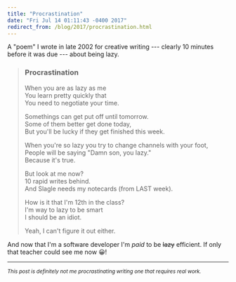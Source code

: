 ```yaml
---
title: "Procrastination"
date: "Fri Jul 14 01:11:43 -0400 2017"
redirect_from: /blog/2017/procrastination.html
---
```


A "poem" I wrote in late 2002 for creative writing --- clearly 10 minutes
before it was due --- about being lazy.

> ### Procrastination
>  
> When you are as lazy as me  
> You learn pretty quickly that  
> You need to negotiate your time.  
>  
> Somethings can get put off until tomorrow.  
> Some of them better get done today,  
> But you'll be lucky if they get finished this week.  
>  
> When you're so lazy you try to change channels with your foot,  
> People will be saying "Damn son, you lazy."  
> Because it's true.  
>  
> But look at me now?  
> 10 rapid writes behind.  
> And Slagle needs my notecards (from LAST week).  
>  
> How is it that I'm 12th in the class?  
> I'm way to lazy to be smart  
> I should be an idiot.  
>  
> Yeah, I can't figure it out either.  

And now that I'm a software developer I'm _paid_ to be ~~lazy~~ efficient. If
only that teacher could see me now 😀!

---

<small>_This post is definitely not me procrastinating writing one that
requires real work._</small>
